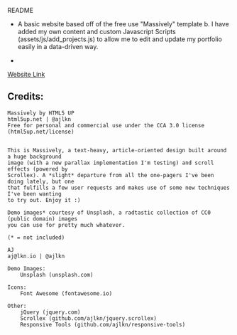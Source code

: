 

README
- A basic website based off of the free use "Massively" template b. I have added my own content and custom Javascript Scripts (assets/js/add_projects.js) to allow me to edit and update my portfolio easily in a data-driven way.

-
[Website Link](https://wyatt-hawes.github.io/Portfolio/)









**Credits:**
------------

	Massively by HTML5 UP
	html5up.net | @ajlkn
	Free for personal and commercial use under the CCA 3.0 license (html5up.net/license)


	This is Massively, a text-heavy, article-oriented design built around a huge background
	image (with a new parallax implementation I'm testing) and scroll effects (powered by
	Scrollex). A *slight* departure from all the one-pagers I've been doing lately, but one
	that fulfills a few user requests and makes use of some new techniques I've been wanting
	to try out. Enjoy it :)

	Demo images* courtesy of Unsplash, a radtastic collection of CC0 (public domain) images
	you can use for pretty much whatever.

	(* = not included)

	AJ
	aj@lkn.io | @ajlkn

	Demo Images:
		Unsplash (unsplash.com)

	Icons:
		Font Awesome (fontawesome.io)

	Other:
		jQuery (jquery.com)
		Scrollex (github.com/ajlkn/jquery.scrollex)
		Responsive Tools (github.com/ajlkn/responsive-tools)
